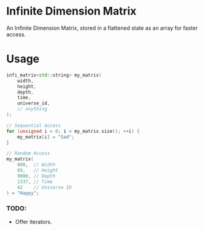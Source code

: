 # Infinite Dimension Matrix
An Infinite Dimension Matrix, stored in a flattened state as an array for faster access.

# Usage
```cpp
infi_matrix<std::string> my_matrix(
	width,
	height,
	depth,
	time,
	universe_id,
	// anything
);

// Sequential Access
for (unsigned i = 0; i < my_matrix.size(); ++i) {
	my_matrix[i] = "Sad";
}

// Random Access
my_matrix(
	808,  // Width
	69,   // Height
	9000, // Depth
	1337, // Time
	42    // Universe ID
) = "Happy";

```

### TODO:
- Offer iterators.
